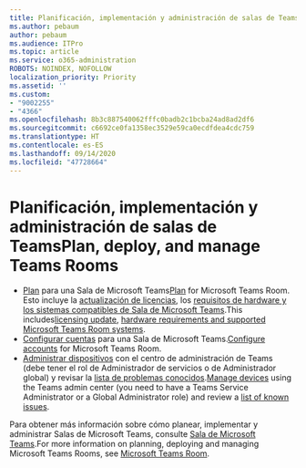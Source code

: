 ```yaml
---
title: Planificación, implementación y administración de salas de Teams
ms.author: pebaum
author: pebaum
ms.audience: ITPro
ms.topic: article
ms.service: o365-administration
ROBOTS: NOINDEX, NOFOLLOW
localization_priority: Priority
ms.assetid: ''
ms.custom:
- "9002255"
- "4366"
ms.openlocfilehash: 8b3c887540062fffc0badb2c1bcba24ad8ad2df6
ms.sourcegitcommit: c6692ce0fa1358ec3529e59ca0ecdfdea4cdc759
ms.translationtype: HT
ms.contentlocale: es-ES
ms.lasthandoff: 09/14/2020
ms.locfileid: "47728664"
---
```

# <a name="plan-deploy-and-manage-teams-rooms"></a><span data-ttu-id="879c6-102">Planificación, implementación y administración de salas de Teams</span><span class="sxs-lookup"><span data-stu-id="879c6-102">Plan, deploy, and manage Teams Rooms</span></span>

- <span data-ttu-id="879c6-103">[Plan](https://docs.microsoft.com/microsoftteams/rooms/rooms-plan) para una Sala de Microsoft Teams</span><span class="sxs-lookup"><span data-stu-id="879c6-103">[Plan](https://docs.microsoft.com/microsoftteams/rooms/rooms-plan)  for Microsoft Teams Room.</span></span> <span data-ttu-id="879c6-104">Esto incluye la [actualización de licencias](https://docs.microsoft.com/microsoftteams/rooms/rooms-licensing), los [requisitos de hardware y los sistemas compatibles de Sala de Microsoft Teams](https://docs.microsoft.com/microsoftteams/rooms/requirements#hardware-requirements).</span><span class="sxs-lookup"><span data-stu-id="879c6-104">This includes[licensing update](https://docs.microsoft.com/microsoftteams/rooms/rooms-licensing), [hardware requirements and supported Microsoft Teams Room systems](https://docs.microsoft.com/microsoftteams/rooms/requirements#hardware-requirements).</span></span>
- <span data-ttu-id="879c6-105">[Configurar cuentas](https://docs.microsoft.com/microsoftteams/rooms/rooms-configure-accounts)  para una Sala de Microsoft Teams.</span><span class="sxs-lookup"><span data-stu-id="879c6-105">[Configure accounts](https://docs.microsoft.com/microsoftteams/rooms/rooms-configure-accounts)  for Microsoft Teams Room.</span></span>
- <span data-ttu-id="879c6-106">[Administrar dispositivos](https://docs.microsoft.com/microsoftteams/rooms/rooms-manage)  con el centro de administración de Teams (debe tener el rol de Administrador de servicios o de Administrador global) y revisar la [lista de problemas conocidos](https://docs.microsoft.com/microsoftteams/rooms/known-issues).</span><span class="sxs-lookup"><span data-stu-id="879c6-106">[Manage devices](https://docs.microsoft.com/microsoftteams/rooms/rooms-manage)  using the Teams admin center (you need to have a Teams Service Administrator or a Global Administrator role) and review a [list of known issues](https://docs.microsoft.com/microsoftteams/rooms/known-issues).</span></span>

<span data-ttu-id="879c6-107">Para obtener más información sobre cómo planear, implementar y administrar Salas de Microsoft Teams, consulte [Sala de Microsoft Teams](https://docs.microsoft.com/microsoftteams/rooms/).</span><span class="sxs-lookup"><span data-stu-id="879c6-107">For more information on planning, deploying and managing Microsoft Teams Rooms, see [Microsoft Teams Room](https://docs.microsoft.com/microsoftteams/rooms/).</span></span>
